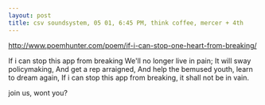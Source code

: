 ```yaml
---
layout: post
title: csv soundsystem, 05 01, 6:45 PM, think coffee, mercer + 4th
---
```



http://www.poemhunter.com/poem/if-i-can-stop-one-heart-from-breaking/

If i can stop this app from breaking
We'll no longer live in pain;
It will sway policymaking,
And get a rep arraigned,
And help the bemused youth,
learn to dream again,
If i can stop this app from breaking,
it shall not be in vain.

join us, wont you?